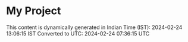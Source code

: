 # My Project

This content is dynamically generated in Indian Time (IST): 2024-02-24 13:06:15 IST
Converted to UTC: 2024-02-24 07:36:15 UTC
